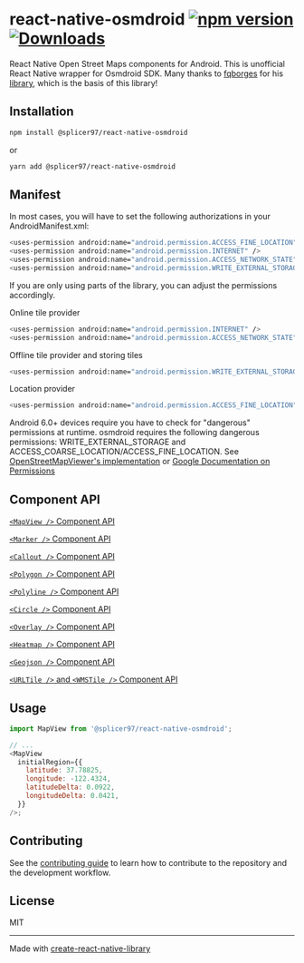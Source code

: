 # react-native-osmdroid [![npm version](https://img.shields.io/npm/v/@splicer97/react-native-osmdroid.svg?style=flat)](https://www.npmjs.com/package/@splicer97/react-native-osmdroid) [![Downloads](https://img.shields.io/npm/dm/@splicer97/react-native-osmdroid.svg)](http://www.npmtrends.com/@splicer97/react-native-osmdroid)

React Native Open Street Maps components for Android.
This is unofficial React Native wrapper for Osmdroid SDK.
Many thanks to [fqborges](https://github.com/fqborges) for his [library](https://github.com/fqborges/react-native-maps-osmdroid), which is the basis of this library!
## Installation

```sh
npm install @splicer97/react-native-osmdroid
```

or

```sh
yarn add @splicer97/react-native-osmdroid
```

## Manifest

In most cases, you will have to set the following authorizations in your AndroidManifest.xml:

```sh
<uses-permission android:name="android.permission.ACCESS_FINE_LOCATION"/>
<uses-permission android:name="android.permission.INTERNET" />
<uses-permission android:name="android.permission.ACCESS_NETWORK_STATE"  />
<uses-permission android:name="android.permission.WRITE_EXTERNAL_STORAGE" />
```

If you are only using parts of the library, you can adjust the permissions accordingly.

Online tile provider

```sh
<uses-permission android:name="android.permission.INTERNET" />
<uses-permission android:name="android.permission.ACCESS_NETWORK_STATE"  />
```

Offline tile provider and storing tiles

```sh
<uses-permission android:name="android.permission.WRITE_EXTERNAL_STORAGE" />
```

Location provider

```sh
<uses-permission android:name="android.permission.ACCESS_FINE_LOCATION"/>
```

Android 6.0+ devices require you have to check for "dangerous" permissions at runtime.
osmdroid requires the following dangerous permissions:
WRITE_EXTERNAL_STORAGE and ACCESS_COARSE_LOCATION/ACCESS_FINE_LOCATION.
See [OpenStreetMapViewer's implementation](https://github.com/osmdroid/osmdroid/blob/master/OpenStreetMapViewer/src/main/java/org/osmdroid/MainActivity.java#L83) or [Google Documentation on Permissions](https://developer.android.com/training/permissions/requesting)

## Component API

[`<MapView />` Component API](docs/mapview.md)

[`<Marker />` Component API](docs/marker.md)

[`<Callout />` Component API](docs/callout.md)

[`<Polygon />` Component API](docs/polygon.md)

[`<Polyline />` Component API](docs/polyline.md)

[`<Circle />` Component API](docs/circle.md)

[`<Overlay />` Component API](docs/overlay.md)

[`<Heatmap />` Component API](docs/heatmap.md)

[`<Geojson />` Component API](docs/geojson.md)

[`<URLTile />` and `<WMSTile />` Component API](docs/tiles.md)

## Usage

```js
import MapView from '@splicer97/react-native-osmdroid';

// ...
<MapView
  initialRegion={{
    latitude: 37.78825,
    longitude: -122.4324,
    latitudeDelta: 0.0922,
    longitudeDelta: 0.0421,
  }}
/>;
```

## Contributing

See the [contributing guide](CONTRIBUTING.md) to learn how to contribute to the repository and the development workflow.

## License

MIT

---

Made with [create-react-native-library](https://github.com/callstack/react-native-builder-bob)
